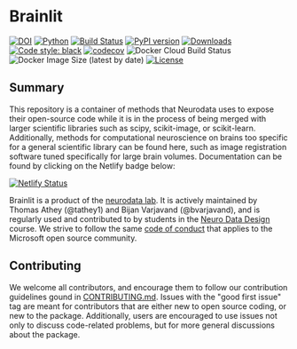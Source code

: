 # Brainlit
[![DOI](https://zenodo.org/badge/237507496.svg)](https://zenodo.org/badge/latestdoi/237507496)
[![Python](https://img.shields.io/badge/python-3.7-blue.svg)]()
[![Build Status](https://travis-ci.com/neurodata/brainlit.svg?branch=master)](https://travis-ci.com/neurodata/brainlit)
[![PyPI version](https://badge.fury.io/py/brainlit.svg)](https://badge.fury.io/py/brainlit)
[![Downloads](https://img.shields.io/pypi/dw/brainlit)](https://img.shields.io/pypi/dw/brainlit)
[![Code style: black](https://img.shields.io/badge/code%20style-black-000000.svg)](https://github.com/psf/black)
[![codecov](https://codecov.io/gh/neurodata/brainlit/branch/master/graph/badge.svg)](https://codecov.io/gh/neurodata/brainlit)
![Docker Cloud Build Status](https://img.shields.io/docker/cloud/build/bvarjavand/brainlit)
![Docker Image Size (latest by date)](https://img.shields.io/docker/image-size/bvarjavand/brainlit)
[![License](https://img.shields.io/badge/License-Apache%202.0-blue.svg)](https://opensource.org/licenses/Apache-2.0)  

## Summary
This repository is a container of methods that Neurodata uses to expose their open-source code while it is in the process of being merged with larger scientific libraries such as scipy, scikit-image, or scikit-learn. Additionally, methods for computational neuroscience on brains too specific for a general scientific library can be found here, such as image registration software tuned specifically for large brain volumes. Documentation can be found by clicking on the Netlify badge below:

[![Netlify Status](https://api.netlify.com/api/v1/badges/daad6ab0-1d47-4685-b6ab-ecc487a01ba7/deploy-status)](https://brainlit.netlify.app/)

Brainlit is a product of the [neurodata lab](https://neurodata.io/). It is actively maintained by Thomas Athey (@tathey1) and Bijan Varjavand (@bvarjavand), and is regularly used and contributed to by students in the [Neuro Data Design](https://neurodatadesign.io/) course. We strive to follow the same [code of conduct](https://opensource.microsoft.com/codeofconduct/) that applies to the Microsoft open source community.

## Contributing
We welcome all contributors, and encourage them to follow our contribution guidelines gound in [CONTRIBUTING.md](https://github.com/neurodata/brainlit/blob/master/CONTRIBUTING.md). Issues with the "good first issue" tag are meant for contributors that are either new to open source coding, or new to the package. Additionally, users are encouraged to use issues not only to discuss code-related problems, but for more general discussions about the package.
